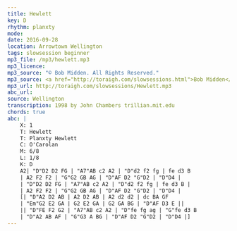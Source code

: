 ```yaml
---
title: Hewlett
key: D
rhythm: planxty
mode:
date: 2016-09-28
location: Arrowtown Wellington
tags: slowsession beginner
mp3_file: /mp3/hewlett.mp3
mp3_licence:
mp3_source: "© Bob Midden. All Rights Reserved."
mp3_source: <a href="http://toraigh.com/slowsessions.html">Bob Midden</a>
mp3_url: http://toraigh.com/slowsessions/Hewlett.mp3
abc_url:
source: Wellington
transcription: 1998 by John Chambers trillian.mit.edu
chords: true
abc: |
    X: 1
    T: Hewlett
    T: Planxty Hewlett
    C: O'Carolan
    M: 6/8
    L: 1/8
    K: D
    A2| "D"D2 D2 FG | "A7"AB c2 A2 | "D"d2 f2 fg | fe d3 B
    | A2 F2 F2 | "G"G2 GB AG | "D"AF D2 "G"D2 | "D"D4 |
    | "D"D2 D2 FG | "A7"AB c2 A2 | "D"d2 f2 fg | fe d3 B |
    | A2 F2 F2 | "G"G2 GB AG | "D"AF D2 "G"D2 | "D"D4 |
    [| "D"A2 D2 AB | A2 D2 AB | A2 d2 d2 | dc BA GF
    | "Em"G2 E2 GA | G2 E2 GA | G2 GA BG | "D"AF D3 E ||
    || "D"FE F2 G2 | "A7"AB c2 A2 | "D"fe fg ag | "G"fe d3 B
    | "D"A2 AB AF | "G"G3 A BG | "D"AF D2 "G"D2 | "D"D4 |]
---
```

